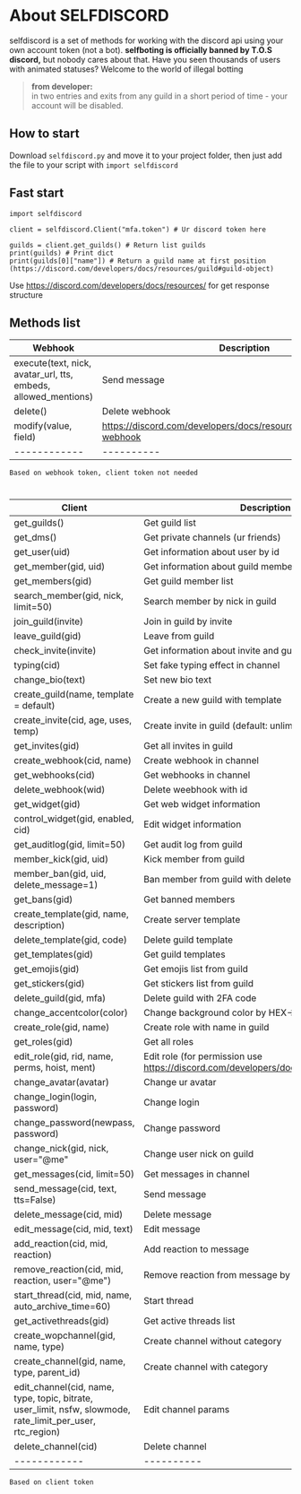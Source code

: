 # About SELFDISCORD

selfdiscord is a set of methods for working with the discord api using your own account token (not a bot).
**selfboting is officially banned by T.O.S discord,** but nobody cares about that. Have you seen thousands of users with animated statuses? Welcome to the world of illegal botting

> **from developer:**    
in two entries and exits from any guild in a short period of time - your account will be disabled.

## How to start

Download `selfdiscord.py` and move it to your project folder, then just add the file to your script with `import selfdiscord`

## Fast start

```
import selfdiscord

client = selfdiscord.Client("mfa.token") # Ur discord token here

guilds = client.get_guilds() # Return list guilds
print(guilds) # Print dict
print(guilds[0]["name"]) # Return a guild name at first position (https://discord.com/developers/docs/resources/guild#guild-object)
```
Use https://discord.com/developers/docs/resources/ for get response structure

## Methods list

| Webhook | Description |
|-------------|---------|
|execute(text, nick, avatar_url, tts, embeds, allowed_mentions)| Send message
|delete() | Delete webhook
|modify(value, field) | https://discord.com/developers/docs/resources/webhook#modify-webhook
|------------|----------|
`Based on webhook token, client token not needed`

#

|   Client        |Description|
|-----------|-----------------------------|
|get_guilds()|Get guild list        |
|get_dms() | Get private channels (ur friends)
|get_user(uid) | Get information about user by id
|get_member(gid, uid) | Get information about guild member
|get_members(gid) | Get guild member list
|search_member(gid, nick, limit=50)| Search member by nick in guild
|join_guild(invite) | Join in guild by invite
|leave_guild(gid) | Leave from guild
|check_invite(invite) | Get information about invite and guild
|typing(cid) | Set fake typing effect in channel
|change_bio(text) | Set new bio text
|create_guild(name, template = default) | Create a new guild with template
|create_invite(cid, age, uses, temp) | Create invite in guild (default: unlimited)
|get_invites(gid) | Get all invites in guild
|create_webhook(cid, name) | Create webhook in channel
|get_webhooks(cid) | Get webhooks in channel
|delete_webhook(wid) | Delete weebhook with id
|get_widget(gid) | Get web widget information
|control_widget(gid, enabled, cid) | Edit widget information
|get_auditlog(gid, limit=50) | Get audit log from guild
|member_kick(gid, uid) | Kick member from guild
|member_ban(gid, uid, delete_message=1)|Ban member from guild with delete messages
|get_bans(gid)|Get banned members
|create_template(gid, name, description) | Create server template
|delete_template(gid, code) | Delete guild template
|get_templates(gid) | Get guild templates
|get_emojis(gid)| Get emojis list from guild
|get_stickers(gid) | Get stickers list from guild
|delete_guild(gid, mfa) | Delete guild with 2FA code
|change_accentcolor(color) | Change background color by HEX->Integer code
|create_role(gid, name) | Create role with name in guild
|get_roles(gid) | Get all roles
|edit_role(gid, rid, name, perms, hoist, ment) | Edit role (for permission use https://discord.com/developers/docs/topics/permissions)
|change_avatar(avatar) | Change ur avatar
|change_login(login, password) | Change login
|change_password(newpass, password) | Change password
|change_nick(gid, nick, user="@me" | Change user nick on guild
|get_messages(cid, limit=50) | Get messages in channel
|send_message(cid, text, tts=False)| Send message
|delete_message(cid, mid) | Delete message
|edit_message(cid, mid, text) | Edit message
|add_reaction(cid, mid, reaction) | Add reaction to message
|remove_reaction(cid, mid, reaction, user="@me") | Remove reaction from message by user
|start_thread(cid, mid, name, auto_archive_time=60) | Start thread
|get_activethreads(gid) | Get active threads list
|create_wopchannel(gid, name, type) | Create channel without category
|create_channel(gid, name, type, parent_id) | Create channel with category
|edit_channel(cid, name, type, topic, bitrate, user_limit, nsfw, slowmode, rate_limit_per_user, rtc_region) | Edit channel params
|delete_channel(cid) | Delete channel
|------------|----------|
`Based on client token`
